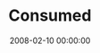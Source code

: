 ---
layout: series
series: "Consumed"
permalink: "/consumed/"
title: "Consumed"
date: 2008-02-10 00:00:00
endDate: 2008-03-30 00:00:00
description: "Bombarded with the promises of savvy marketers and easy credit, we're offered beauty, significance, security and happiness in just six easy installments and low, low monthly payments. In the wealthiest nation in the history of the world, we often feel like we never have enough. But there's another way. There's freedom to be had in a more open-handed approach to our time, money and possessions. In that freedom, we can discover what it means to be consumed with the One who designed us to be so much more than a cog in a consumer-driven economy. And that will change everything."
src: "http://s3.amazonaws.com/crossroads-media/images/consumed90x90.jpg"
---